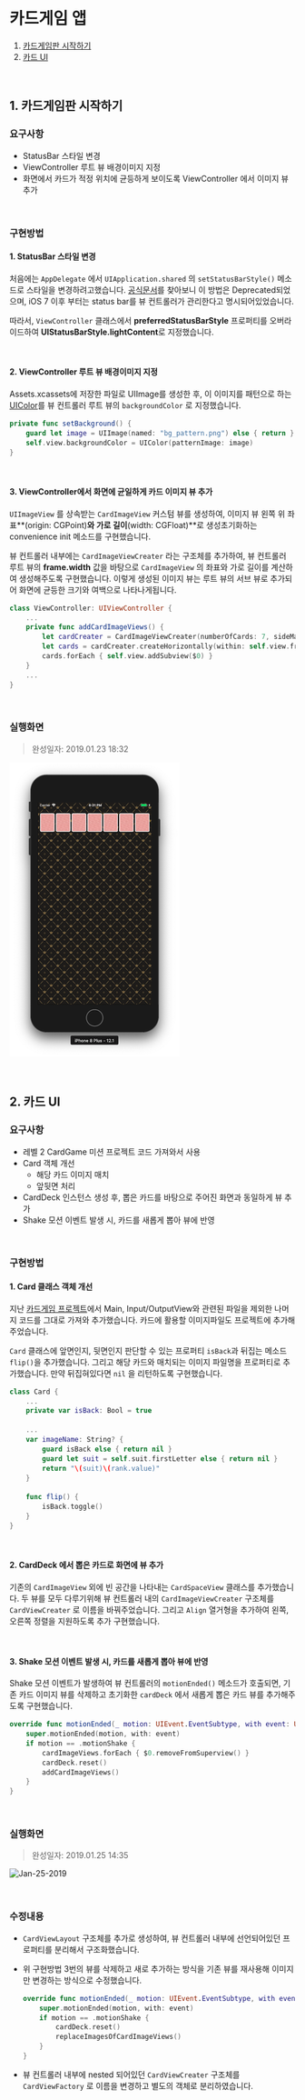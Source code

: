 # 카드게임 앱

1. <a href="#1-카드게임판-시작하기">카드게임판 시작하기</a>
2. <a href="#2-카드-UI">카드 UI</a>

<br>

## 1. 카드게임판 시작하기

### 요구사항

- StatusBar 스타일 변경
- ViewController 루트 뷰 배경이미지 지정
- 화면에서 카드가 적정 위치에 균등하게 보이도록 ViewController 에서 이미지 뷰 추가

<br>

### 구현방법

#### 1. StatusBar 스타일 변경

처음에는 `AppDelegate` 에서 `UIApplication.shared` 의 `setStatusBarStyle()` 메소드로 스타일을 변경하려고했습니다. [공식문서](https://developer.apple.com/documentation/uikit/uiapplication/1622923-setstatusbarstyle)를 찾아보니 이 방법은 Deprecated되었으며, iOS 7 이후 부터는 status bar를 뷰 컨트롤러가 관리한다고 명시되어있었습니다. 

따라서, `ViewController` 클래스에서 **preferredStatusBarStyle** 프로퍼티를 오버라이드하여 **UIStatusBarStyle.lightContent**로 지정했습니다.

<br>

#### 2. ViewController 루트 뷰 배경이미지 지정

Assets.xcassets에 저장한 파일로 UIImage를 생성한 후, 이 이미지를 패턴으로 하는 [UIColor](https://developer.apple.com/documentation/uikit/uicolor/1621933-init)를 뷰 컨트롤러 루트 뷰의 `backgroundColor` 로 지정했습니다.

```swift
private func setBackground() {
    guard let image = UIImage(named: "bg_pattern.png") else { return }
    self.view.backgroundColor = UIColor(patternImage: image)
}
```

<br>

#### 3. ViewController에서 화면에 균일하게 카드 이미지 뷰 추가

`UIImageView` 를 상속받는 `CardImageView` 커스텀 뷰를 생성하여, 이미지 뷰 왼쪽 위 좌표**(origin: CGPoint)**와 가로 길이**(width: CGFloat)**로 생성초기화하는 convenience init 메소드를 구현했습니다.

뷰 컨트롤러 내부에는 `CardImageViewCreater` 라는 구조체를 추가하여, 뷰 컨트롤러 루트 뷰의 **frame.width** 값을 바탕으로 `CardImageView` 의 좌표와 가로 길이를 계산하여 생성해주도록 구현했습니다. 이렇게 생성된 이미지 뷰는 루트 뷰의 서브 뷰로 추가되어 화면에 균등한 크기와 여백으로 나타나게됩니다.

```swift
class ViewController: UIViewController {
    ...
	private func addCardImageViews() {
        let cardCreater = CardImageViewCreater(numberOfCards: 7, sideMargin: 5, topMargin: 40)
        let cards = cardCreater.createHorizontally(within: self.view.frame.width)
        cards.forEach { self.view.addSubview($0) }
    }
    ...
}
```

<br>

### 실행화면

> 완성일자: 2019.01.23 18:32

![2019-01-23](./images/step1/2019-01-23.png)



<br>

## 2. 카드 UI

### 요구사항

- 레벨 2 CardGame 미션 프로젝트 코드 가져와서 사용
- Card 객체 개선
  - 해당 카드 이미지 매치
  - 앞뒷면 처리
- CardDeck 인스턴스 생성 후, 뽑은 카드를 바탕으로 주어진 화면과 동일하게 뷰 추가
- Shake 모션 이벤트 발생 시, 카드를 새롭게 뽑아 뷰에 반영

<br>

### 구현방법

#### 1. Card 클래스 객체 개선

지난 [카드게임 프로젝트](https://github.com/popsmile/swift-cardgame/tree/popsmile)에서 Main, Input/OutputView와 관련된 파일을 제외한 나머지 코드를 그대로 가져와 추가했습니다. 카드에 활용할 이미지파일도 프로젝트에 추가해주었습니다.

`Card` 클래스에 앞면인지, 뒷면인지 판단할 수 있는 프로퍼티 `isBack`과 뒤집는 메소드 `flip()`을 추가했습니다. 그리고 해당 카드와 매치되는 이미지 파일명을 프로퍼티로 추가했습니다. 만약 뒤집혀있다면 `nil` 을 리턴하도록 구현했습니다.

```swift
class Card {
	...
    private var isBack: Bool = true

    ...
    var imageName: String? {
        guard isBack else { return nil }
        guard let suit = self.suit.firstLetter else { return nil }
        return "\(suit)\(rank.value)"
    }
    
    func flip() {
        isBack.toggle()
    }
}
```

<br>

#### 2. CardDeck 에서 뽑은 카드로 화면에 뷰 추가

기존의 `CardImageView` 외에 빈 공간을 나타내는 `CardSpaceView` 클래스를 추가했습니다. 두 뷰를 모두 다루기위해 뷰 컨트롤러 내의 `CardImageViewCreater` 구조체를  `CardViewCreater` 로 이름을 바꿔주었습니다. 그리고 `Align` 열거형을 추가하여 왼쪽, 오른쪽 정렬을 지원하도록 추가 구현했습니다.

<br>

#### 3. Shake 모션 이벤트 발생 시, 카드를 새롭게 뽑아 뷰에 반영

Shake 모션 이벤트가 발생하여  뷰 컨트롤러의 `motionEnded()` 메소드가 호출되면, 기존 카드 이미지 뷰를 삭제하고 초기화한 `cardDeck` 에서 새롭게 뽑은 카드 뷰를 추가해주도록 구현했습니다.

```swift
override func motionEnded(_ motion: UIEvent.EventSubtype, with event: UIEvent?) {
    super.motionEnded(motion, with: event)
    if motion == .motionShake {
        cardImageViews.forEach { $0.removeFromSuperview() }
        cardDeck.reset()
        addCardImageViews()
    }
}
```

<br>

### 실행화면

> 완성일자: 2019.01.25 14:35

![Jan-25-2019](./images/step2/Jan-25-2019.gif)

<br>

### 수정내용

- `CardViewLayout` 구조체를 추가로 생성하여, 뷰 컨트롤러 내부에 선언되어있던 프로퍼티를 분리해서 구조화했습니다.

- 위 구현방법 3번의 뷰를 삭제하고 새로 추가하는 방식을 기존 뷰를 재사용해 이미지만 변경하는 방식으로 수정했습니다.

  ```swift
  override func motionEnded(_ motion: UIEvent.EventSubtype, with event: UIEvent?) {
      super.motionEnded(motion, with: event)
      if motion == .motionShake {
          cardDeck.reset()
          replaceImagesOfCardImageViews()
      }
  }
  ```

- 뷰 컨트롤러 내부에 nested 되어있던 `CardViewCreater` 구조체를 `CardViewFactory` 로 이름을 변경하고 별도의 객체로 분리하였습니다.

<br>

